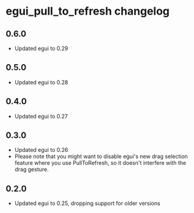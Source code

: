 # egui_pull_to_refresh changelog

## 0.6.0

- Updated egui to 0.29

## 0.5.0

- Updated egui to 0.28

## 0.4.0

- Updated egui to 0.27

## 0.3.0

- Updated egui to 0.26
- Please note that you might want to disable egui's new drag selection feature
  where you use PullToRefresh, so it doesn't interfere with the drag gesture.

## 0.2.0

- Updated egui to 0.25, dropping support for older versions

